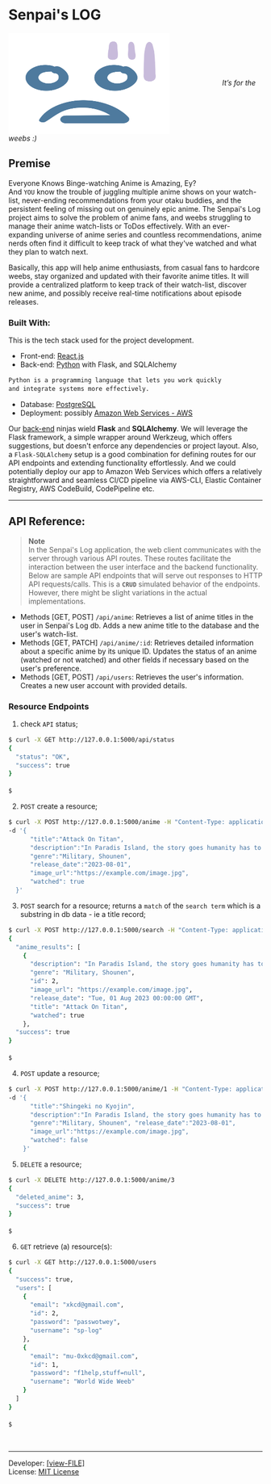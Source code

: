 # Senpai's LOG

<p align="left">
  <img align="center" src="./senpais-log-frontend/public/anime-emot.svg" title="Senpai's LOG" height="200" width="320" style="padding-right:100px;" />
  <span><i>It’s for the weebs :)</i></span>
</p>


## Premise
Everyone Knows Binge-watching Anime is Amazing, Ey?  
And `YOU` know the trouble of juggling multiple anime shows on your watch-list, never-ending recommendations from your otaku buddies, and the persistent feeling of missing out on genuinely epic anime. The Senpai's Log project aims to solve the problem of anime fans, and weebs struggling to manage their anime watch-lists or ToDos effectively. With an ever-expanding universe of anime series and countless recommendations, anime nerds often find it difficult to keep track of what they've watched and what they plan to watch next.  

Basically, this app will help anime enthusiasts, from casual fans to hardcore weebs, stay organized and updated with their favorite anime titles. It will provide a centralized platform to keep track of their watch-list, discover new anime, and possibly receive real-time notifications about episode releases. 


### Built With:  
This is the tech stack used for the project development.
- Front-end: [React.js](https://react.dev/)
- Back-end: [Python](https://www.python.org/) with Flask, and SQLAlchemy
```bash
Python is a programming language that lets you work quickly
and integrate systems more effectively.
```
- Database: [PostgreSQL](https://www.postgresql.org/)
- Deployment: possibly [Amazon Web Services - AWS](https://aws.amazon.com/what-is-cloud-computing/)

Our [back-end](./backend/README.md/#key-pip-dependencies) ninjas wield **Flask** and **SQLAlchemy**. We will leverage the Flask framework, a simple wrapper around Werkzeug, which offers suggestions, but doesn't enforce any dependencies or project layout. Also, a `Flask-SQLAlchemy` setup is a good combination for defining routes for our API endpoints and extending functionality effortlessly. And we could potentially deploy our app to Amazon Web Services which offers a relatively straightforward and seamless CI/CD pipeline via AWS-CLI, Elastic Container Registry, AWS CodeBuild, CodePipeline etc.

---
## API Reference:
> **Note**  
> In the Senpai's Log application, the web client communicates with the server through various API routes. These routes facilitate the interaction between the user interface and the backend functionality.
Below are sample API endpoints that will serve out responses to HTTP API requests/calls. This is a __`CRUD`__ simulated behavior of the endpoints. However, there might be slight variations in the actual implementations.  

- Methods [GET, POST] `/api/anime`:
    Retrieves a list of anime titles in the user in Senpai's Log db.
    Adds a new anime title to the database and the user's watch-list.
- Methods [GET, PATCH] `/api/anime/:id`:
    Retrieves detailed information about a specific anime by its unique ID.
    Updates the status of an anime (watched or not watched) and other fields if necessary based on the user's preference.
- Methods [GET, POST] `/api/users`:
    Retrieves the user's information.
    Creates a new user account with provided details.

### Resource Endpoints
1. check `API` status;
```bash
$ curl -X GET http://127.0.0.1:5000/api/status
{
  "status": "OK",
  "success": true
}

$
```
2. `POST` create a resource;

```bash
$ curl -X POST http://127.0.0.1:5000/anime -H "Content-Type: application/json"
-d '{
      "title":"Attack On Titan",
      "description":"In Paradis Island, the story goes humanity has to survive againsts...",
      "genre":"Military, Shounen",
      "release_date":"2023-08-01",
      "image_url":"https://example.com/image.jpg",
      "watched": true
  }'
```

3. `POST` search for a resource; returns a `match` of the `search term` which is a substring in db data - ie a title record;
```bash
$ curl -X POST http://127.0.0.1:5000/search -H "Content-Type: application/json" -d '{"search_in": "titan"}'
{
  "anime_results": [
    {
      "description": "In Paradis Island, the story goes humanity has to survive againsts...",
      "genre": "Military, Shounen",
      "id": 2,
      "image_url": "https://example.com/image.jpg",
      "release_date": "Tue, 01 Aug 2023 00:00:00 GMT",
      "title": "Attack On Titan",
      "watched": true
    },
  "success": true
}

$
```

4. `POST` update a resource;

```bash
$ curl -X POST http://127.0.0.1:5000/anime/1 -H "Content-Type: application/json" 
-d '{
      "title":"Shingeki no Kyojin",
      "description":"In Paradis Island, the story goes humanity has to survive againsts...",
      "genre":"Military, Shounen", "release_date":"2023-08-01",
      "image_url":"https://example.com/image.jpg",
      "watched": false
    }'
```

5. `DELETE` a resource;
```bash
$ curl -X DELETE http://127.0.0.1:5000/anime/3
{
  "deleted_anime": 3,
  "success": true
}

$
```

6. `GET` retrieve (a) resource(s):
```bash
$ curl -X GET http://127.0.0.1:5000/users
{
  "success": true,
  "users": [
    {
      "email": "xkcd@gmail.com",
      "id": 2,
      "password": "passwotwey",
      "username": "sp-log"
    },
    {
      "email": "mu-0xkcd@gmail.com",
      "id": 1,
      "password": "f1help,stuff=null",
      "username": "World Wide Weeb"
    }
  ]
}

$
```

<br/>
<!-- <br/> -->


---
Developer: [[view-FILE]](./AUTHORS)  
License: [MIT License](./LICENSE)
